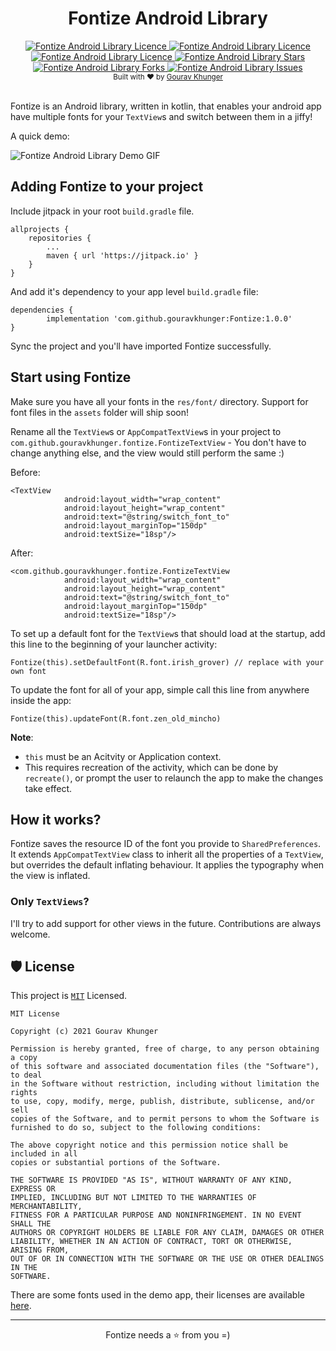 <div align="center">
<h1>Fontize Android Library</h1>

<a href="https://android-arsenal.com/api?level=16" target="blank">
    <img src="https://img.shields.io/badge/API-16%2B-brightgreen.svg?style=flat" alt="Fontize Android Library Licence" />
</a>
<a href="https://jitpack.io/#GouravKhunger/Fontize" target="blank">
    <img src="https://jitpack.io/v/GouravKhunger/Fontize.svg" alt="Fontize Android Library Licence" />
</a>
<a href="https://github.com/gouravkhunger/Fontize/blob/main/LICENSE" target="blank">
    <img src="https://img.shields.io/github/license/gouravkhunger/Fontize" alt="Fontize Android Library Licence" />
</a>
<a href="https://github.com/gouravkhunger/Fontize/stargazers" target="blank">
    <img src="https://img.shields.io/github/stars/gouravkhunger/Fontize" alt="Fontize Android Library Stars"/>
</a>
<a href="https://github.com/gouravkhunger/Fontize/fork" target="blank">
    <img src="https://img.shields.io/github/forks/gouravkhunger/Fontize" alt="Fontize Android Library Forks"/>
</a>
<a href="https://github.com/gouravkhunger/Fontize/issues" target="blank">
    <img src="https://img.shields.io/github/issues/gouravkhunger/Fontize" alt="Fontize Android Library Issues"/>
</a>
</div>

<div align="center">
    <sub>Built with ❤︎ by
        <a href="https://github.com/gouravkhunger">Gourav Khunger</a>
    </sub>
</div>

<br />

Fontize is an Android library, written in kotlin, that enables your android app have multiple fonts for your `TextView`s
and switch  between them in a jiffy!

A quick demo:

![Fontize Android Library Demo GIF](https://raw.githubusercontent.com/gouravkhunger/Fontize/main/media/demo.gif)

## Adding Fontize to your project

Include jitpack in your root `build.gradle` file.

```
allprojects {
	repositories {
		...
		maven { url 'https://jitpack.io' }
	}
}
```

And add it's dependency to your app level `build.gradle` file:

```
dependencies {
	    implementation 'com.github.gouravkhunger:Fontize:1.0.0'
}
```

Sync the project and you'll have imported Fontize successfully.

## Start using Fontize

Make sure you have all your fonts in the `res/font/` directory. Support for font files in the `assets` folder will ship soon!

Rename all the `TextView`s or `AppCompatTextView`s in your project to `com.github.gouravkhunger.fontize.FontizeTextView` - You don't have to change anything else, and the view would still perform the same :)

Before:

```
<TextView
            android:layout_width="wrap_content"
            android:layout_height="wrap_content"
            android:text="@string/switch_font_to"
            android:layout_marginTop="150dp"
            android:textSize="18sp"/>
```

After:

```
<com.github.gouravkhunger.fontize.FontizeTextView
            android:layout_width="wrap_content"
            android:layout_height="wrap_content"
            android:text="@string/switch_font_to"
            android:layout_marginTop="150dp"
            android:textSize="18sp"/>
```

To set up a default font for the `TextView`s that should load at the startup, add this line to the beginning of your launcher activity:

```
Fontize(this).setDefaultFont(R.font.irish_grover) // replace with your own font
```

To update the font for all of your app, simple call this line from anywhere inside the app:

```
Fontize(this).updateFont(R.font.zen_old_mincho)
```

**Note**:

- `this` must be an Acitvity or Application context.
- This requires recreation of the activity, which can be done by `recreate()`, or prompt the user to relaunch the app to make the changes take effect.

## How it works?

Fontize saves the resource ID of the font you provide to `SharedPreferences`. It extends `AppCompatTextView` class to inherit all the properties of a `TextView`, but overrides the default inflating behaviour. It applies the typography when the view is inflated.

### Only `TextViews`?
I'll try to add support for other views in the future. Contributions are always welcome.


## 🛡 License

This project is [`MIT`](https://github.com/gouravkhunger/Fontize/blob/main/LICENSE) Licensed.

```
MIT License

Copyright (c) 2021 Gourav Khunger

Permission is hereby granted, free of charge, to any person obtaining a copy
of this software and associated documentation files (the "Software"), to deal
in the Software without restriction, including without limitation the rights
to use, copy, modify, merge, publish, distribute, sublicense, and/or sell
copies of the Software, and to permit persons to whom the Software is
furnished to do so, subject to the following conditions:

The above copyright notice and this permission notice shall be included in all
copies or substantial portions of the Software.

THE SOFTWARE IS PROVIDED "AS IS", WITHOUT WARRANTY OF ANY KIND, EXPRESS OR
IMPLIED, INCLUDING BUT NOT LIMITED TO THE WARRANTIES OF MERCHANTABILITY,
FITNESS FOR A PARTICULAR PURPOSE AND NONINFRINGEMENT. IN NO EVENT SHALL THE
AUTHORS OR COPYRIGHT HOLDERS BE LIABLE FOR ANY CLAIM, DAMAGES OR OTHER
LIABILITY, WHETHER IN AN ACTION OF CONTRACT, TORT OR OTHERWISE, ARISING FROM,
OUT OF OR IN CONNECTION WITH THE SOFTWARE OR THE USE OR OTHER DEALINGS IN THE
SOFTWARE.
```

There are some fonts used in the demo app, their licenses are available [here](https://github.com/gouravkhunger/Fontize/tree/main/font-licenses).

---

<div align="center">
Fontize needs a ⭐ from you =)
</div>
